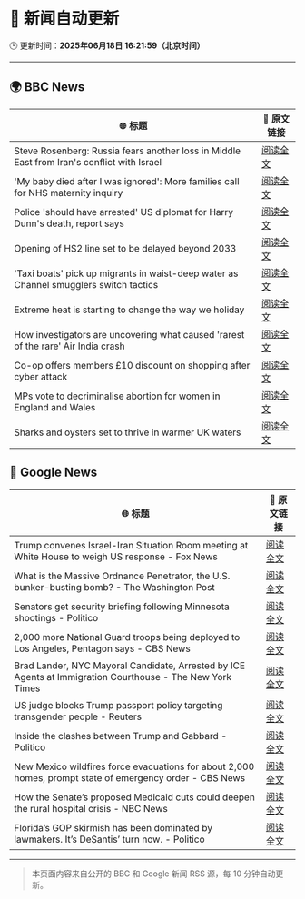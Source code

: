 # 🧠 新闻自动更新

🕒 更新时间：**2025年06月18日 16:21:59（北京时间）**

---

## 🌍 BBC News

| 🌐 标题 | 🔗 原文链接 |
|--------|-------------|
| Steve Rosenberg: Russia fears another loss in Middle East from Iran's conflict with Israel | [阅读全文](https://www.bbc.com/news/articles/c3w463pyj90o) |
| 'My baby died after I was ignored': More families call for NHS maternity inquiry | [阅读全文](https://www.bbc.com/news/articles/cp861jezrj1o) |
| Police 'should have arrested' US diplomat for Harry Dunn's death, report says | [阅读全文](https://www.bbc.com/news/articles/cj0m8erl3rdo) |
| Opening of HS2 line set to be delayed beyond 2033 | [阅读全文](https://www.bbc.com/news/articles/cy0wr7nw7wxo) |
| 'Taxi boats' pick up migrants in waist-deep water as Channel smugglers switch tactics | [阅读全文](https://www.bbc.com/news/articles/cpd1l6p8vw9o) |
| Extreme heat is starting to change the way we holiday | [阅读全文](https://www.bbc.com/news/articles/czxw6331grxo) |
| How investigators are uncovering what caused 'rarest of the rare' Air India crash | [阅读全文](https://www.bbc.com/news/articles/c4gkd555jlko) |
| Co-op offers members £10 discount on shopping after cyber attack | [阅读全文](https://www.bbc.com/news/articles/cvg85r4yr5jo) |
| MPs vote to decriminalise abortion for women in England and Wales | [阅读全文](https://www.bbc.com/news/articles/c2le12114j9o) |
| Sharks and oysters set to thrive in warmer UK waters | [阅读全文](https://www.bbc.com/news/articles/cx2gn5e9y33o) |

## 📰 Google News

| 🌐 标题 | 🔗 原文链接 |
|--------|-------------|
| Trump convenes Israel-Iran Situation Room meeting at White House to weigh US response - Fox News | [阅读全文](https://news.google.com/rss/articles/CBMikgFBVV95cUxQbG9Mcl9zTUxzbGJBRTlzdWtJR1NVLUtsS0F4NEl0RXZnRnZZbnFWOXFLazFRSnotUG5rSWNORW8yTGVIb3JWWjdWNGtDUnJnMDBOTjJHbm9oSkNCd1U5dThQVnRVSTVGalRtQ0VuMDJGYVNTd2dXWjRnZ19XWlF3N2J2c1hfWmV3ZWZuU19UcXZRZ9IBlwFBVV95cUxQSkM5ZE1Ed0pxYklEb01TS01oeHgxS3ZSRE9SeE9ROE1jejhaS3ZlbUJMVDR4eF95bWJJSHpscWdfaHV5V1QzZW1DOW1ubDhQLXZaZGh2cVZETFgxRlNscDdSVmtiYTVCcXhuU0x2Yk1TYzRPT29lMmpwWk9rQmxuNmpNUWpDaGJvQ2I0UUtncE5nRWV6U2o0?oc=5) |
| What is the Massive Ordnance Penetrator, the U.S. bunker-busting bomb? - The Washington Post | [阅读全文](https://news.google.com/rss/articles/CBMiqwFBVV95cUxQMDczUFlNN0EydERRcnl1cG15NzBIV1Z4SHdBWm5aVTQ1OENZZTcxV3FwanhNRENnbERXeVpnYVltdW5jTWpyZ3d4T3pUdUU0RVZQRk5hZVFmVW1FNXE0Snl6bzRoWWRFLW1KUXhyNmhsZHFhXzJYdGRVcVBocnpvWlBkbkprOURRT3ZFSG40Wm90SWpsZlJVOWFPUWE2TFlEdWk4dHZjbVNsRGs?oc=5) |
| Senators get security briefing following Minnesota shootings - Politico | [阅读全文](https://news.google.com/rss/articles/CBMingFBVV95cUxQZEc2T1otdWk3cDE2SXRUdkhNRUk5Vm1rOVRPdnlpRnFSbGdJSmozMW0zT3RRa0VBdEhCNnpnZFg4T01GMFJkTC1ES282d1NZTkF4ZFNmUzNhMGdWNDZtc2IyZDJqU0NfVk5UMlo1NkpWUU9jYlVOSzh3U3pGeVBoc0hRWUQ3am9ROHRMNGZBbll6elVhUUVEYzEzclp3UQ?oc=5) |
| 2,000 more National Guard troops being deployed to Los Angeles, Pentagon says - CBS News | [阅读全文](https://news.google.com/rss/articles/CBMijwFBVV95cUxOWnJGYXNQX1pncU9iU0gzUUJNLXduSUlMTGItSWtYSkxEdEQ5ZnpiTHFqZTdaLUxoX3JsWlRyRm42WERQeTFYVUJjaUxrdmU1TVFWX3A2N2MzZkJlVlN6cFRWaHlKV2hjMFpDV1hGMmhNQ29rejg4NzNKZkFvN190UUxTRTdyOHhHbUI2RkRqa9IBlAFBVV95cUxPd1pnQm13ckR5aFZyQWlRWmZkOTNPYWdDX0NsYktDWFlNU3lsNktsUjRRd0ZCWU5uSW1ZanV5RjJJc3g5aS1DS1Qzd05OM3BoSnFzZTdWNmFRYVpwelVfQUhNZFhFMmpMdVBUZFRDZ2hXTHp4SW01Rm15ZTUtMEVNOXhxLUtDTy1MVDJhRGVtbk1NNTJa?oc=5) |
| Brad Lander, NYC Mayoral Candidate, Arrested by ICE Agents at Immigration Courthouse - The New York Times | [阅读全文](https://news.google.com/rss/articles/CBMiggFBVV95cUxNbzZuR2NjVE93eHI5bEhsOE4zYzFBaFAxckVpOTBoZVBETC1GZWZkMmt6RFNxaG1pczEteEs0SU5wOGdYZ3ZSd3g0WmdEYllWVGdDX2Z6MlV6SldiX29YN0VMS2ZTd0RkNWZFUHdpY2lTbDRKYWViSVJZdHFwS0lKQUVB?oc=5) |
| US judge blocks Trump passport policy targeting transgender people - Reuters | [阅读全文](https://news.google.com/rss/articles/CBMisAFBVV95cUxOUERkN2JjYUo3U3pXMkxGaVFYM3hsQ19fY3BCNkcxVnUwcHUzSHh2cFUxSmJvZ0o4c0lqa3U0dG5MUjRJZE5ZOHVVNldkUjNsS2FIVWpxR1dOWTQ0azROcnpGNnJYT3MzTGZGUW50cDhhano1TEVMY0FaNWZpNjQ3M0dPZGdFODlhSHgxS1lWbnBsX3h4X1ZDSzJKMl9aSXdIYWtjUGkxSWhtb3pjTnpKWg?oc=5) |
| Inside the clashes between Trump and Gabbard - Politico | [阅读全文](https://news.google.com/rss/articles/CBMicEFVX3lxTE1RUHdKbjg3OTZhZWVNSmJuQXh3aDhkX0dFQ1NreXgxZ2NvTEhZTUxNcy0xTEoxdHYtY3I3eWhkc2doSFMwTDF6WS1CVXcxcnZpTTY2NHNGTkVZU2lCbWxab01xelJSVDJrMWg5bEhwc1Y?oc=5) |
| New Mexico wildfires force evacuations for about 2,000 homes, prompt state of emergency order - CBS News | [阅读全文](https://news.google.com/rss/articles/CBMinAFBVV95cUxQby1EaW4xZGdVTm8wanVDOXllQzVQQnlrb1I2cDk3cGVEUl9GZ18tckZXTW5hNlp5RTc2aExCckxDMHd6UmctRUlvVlB0S0xqbVI1R0JrQWtlTWtSS1RtZ0N5V2JLejlTUDJXSFc4d25JWXZhZnFGQmxOQVJNeFZUTHBvY1RVd2JWS2tTdzlMU1NWSjNHbmZZR0JOcGPSAaIBQVVfeXFMUGx3cHF0YndsVlIyVlRQV0VrU2ZuZWxQRFEwR2RoVzl3ZF9GbVA5clpqRTVIcEprX3YzUFNNaVRJNEo2QUJJYVVJSUhzT2ItNENyNHE4WXlncEVkeEIybUZHVldVdm1BOXVJdElqWW54bzUyeXktSlZ5SjJBSVpCdGdCMnd0OWR1c3hnWTQ1NTRjVDE0N0FVMUxuT3I1UUZsQXJR?oc=5) |
| How the Senate’s proposed Medicaid cuts could deepen the rural hospital crisis - NBC News | [阅读全文](https://news.google.com/rss/articles/CBMiswFBVV95cUxNdXh2SlF2VVJjcEtDMU8tVDFpUVJIbXlRU19DYnFQX1lvX25YLXZwVF9KU19Od1ktNlotd1dUeHlJUUN6SFJpdE1uYThtTkxFTURnZGFBa1NvUW45Z0RQbV9fYnh6M0xBckxCYkQ1UTlxa0hhREM5ZHF2VEFHTTc4Z255dFZ6dG16Z21QT0VGYnhndVBYZXQ2RTJ5NktLaGtpUmZyU2FYRTlNcWhrNzZVN21sUdIBVkFVX3lxTE5BMWxVSkNBU2c5R1pxbU55TEhCcktSVVQxNzVNOWJncmpjTU02b0FRbml2d2cta0c2OVA5S3h6YjFFT3Q1WllDQkl3bFhXbmNlNFNsTzlB?oc=5) |
| Florida’s GOP skirmish has been dominated by lawmakers. It’s DeSantis’ turn now. - Politico | [阅读全文](https://news.google.com/rss/articles/CBMinAFBVV95cUxPZW5MZFB2THM5Y3VBWHNVY254U3lVN3A0RFJHMnBWQ1EtMVRDSzdORWdLbzNsWENOdF9wQ3VFRUJabVdFM1FkT2FYU1gxZk5kcWtHblluODY3SEdrZkdSMFBLREFUaHQ3V1FzM3kyZkg4UEZiRWlySEp2dFgzMUwxLWNHZU5ZYzQ0WmR6X0xuZ1RJNEtrNkV0VFRKcGg?oc=5) |

---
> 本页面内容来自公开的 BBC 和 Google 新闻 RSS 源，每 10 分钟自动更新。